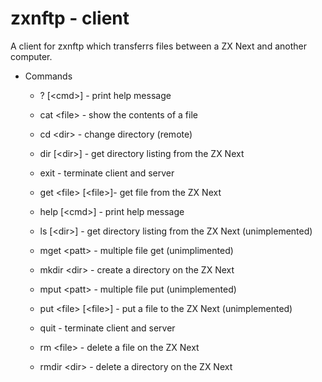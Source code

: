 # zxnftp - client

A client for zxnftp which transferrs files between a ZX Next and
another computer.

- Commands

    - ? [\<cmd>] - print help message

    - cat \<file> - show the contents of a file
    
    - cd \<dir> - change directory (remote)

    - dir [\<dir>] - get directory listing from the ZX Next

    - exit - terminate client and server

    - get \<file> [\<file>]- get file from the ZX Next

    - help [\<cmd>] - print help message

    - ls [\<dir>] - get directory listing from the ZX Next
      (unimplemented)

    - mget \<patt> - multiple file get (unimplimented)

    - mkdir \<dir> - create a directory on the ZX Next

    - mput \<patt> - multiple file put (unimplemented)

    - put \<file> [\<file>] - put a file to the ZX Next
      (unimplemented)

    - quit - terminate client and server

    - rm \<file> - delete a file on the ZX Next

    - rmdir \<dir> - delete a directory on the ZX Next
